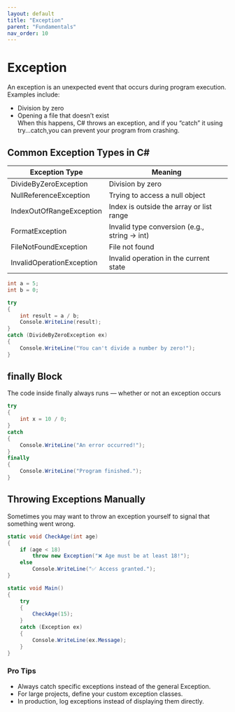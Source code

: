 ```yaml
---
layout: default
title: "Exception"
parent: "Fundamentals"
nav_order: 10
---
```


# Exception  
An exception is an unexpected event that occurs during program execution. Examples include:  
- Division by zero
- Opening a file that doesn’t exist  
When this happens, C# throws an exception, and if you “catch” it using try...catch,you can prevent your program from crashing.  

## Common Exception Types in C#

| Exception Type              | Meaning                                      |
|-----------------------------|----------------------------------------------|
| DivideByZeroException       | Division by zero                             |
| NullReferenceException      | Trying to access a null object               |
| IndexOutOfRangeException    | Index is outside the array or list range     |
| FormatException             | Invalid type conversion (e.g., string → int) |
| FileNotFoundException       | File not found                               |
| InvalidOperationException   | Invalid operation in the current state       |

```csharp
int a = 5;
int b = 0;

try
{
    int result = a / b;
    Console.WriteLine(result);
}
catch (DivideByZeroException ex)
{
    Console.WriteLine("You can't divide a number by zero!");
}
```

## finally Block  
The code inside finally always runs — whether or not an exception occurs  

```csharp
try
{
    int x = 10 / 0;
}
catch
{
    Console.WriteLine("An error occurred!");
}
finally
{
    Console.WriteLine("Program finished.");
}
```

## Throwing Exceptions Manually  
Sometimes you may want to throw an exception yourself to signal that something went wrong.  

```csharp
static void CheckAge(int age)
{
    if (age < 18)
        throw new Exception("❌ Age must be at least 18!");
    else
        Console.WriteLine("✅ Access granted.");
}

static void Main()
{
    try
    {
        CheckAge(15);
    }
    catch (Exception ex)
    {
        Console.WriteLine(ex.Message);
    }
}
```

### Pro Tips  
- Always catch specific exceptions instead of the general Exception.
- For large projects, define your custom exception classes.  
- In production, log exceptions instead of displaying them directly.

